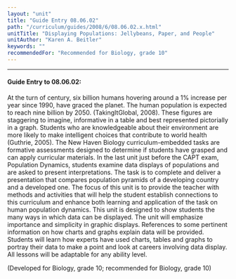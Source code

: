 ```yaml
---
layout: "unit"
title: "Guide Entry 08.06.02"
path: "/curriculum/guides/2008/6/08.06.02.x.html"
unitTitle: "Displaying Populations: Jellybeans, Paper, and People"
unitAuthor: "Karen A. Beitler"
keywords: ""
recommendedFor: "Recommended for Biology, grade 10"
---
```

<body>
<hr/>
<h4>
Guide Entry to 08.06.02:
</h4>
<p>
At the turn of century, six billion humans hovering around a 1% increase per year since 1990, have graced the planet. The human population is expected to reach nine billion by 2050. (TakingItGlobal, 2008). These figures are staggering to imagine, informative in a table and best represented pictorially in a graph. Students who are knowledgeable about their environment are more likely to make intelligent choices that contribute to world health (Guthrie, 2005). The New Haven Biology curriculum-embedded tasks are formative assessments designed to determine if students have grasped and can apply curricular materials. In the last unit just before the CAPT exam, Population Dynamics, students examine data displays of populations and are asked to present interpretations. The task is to complete and deliver a presentation that compares population pyramids of a developing country and a developed one. The focus of this unit is to provide the teacher with methods and activities that will help the student establish connections to this curriculum and enhance both learning and application of the task on human population dynamics. This unit is designed to show students the many ways in which data can be displayed. The unit will emphasize importance and simplicity in graphic displays. References to some pertinent information on how charts and graphs explain data will be provided. Students will learn how experts have used charts, tables and graphs to portray their data to make a point and look at careers involving data display. All lessons will be adaptable for any ability level.
</p>
<p>
(Developed for Biology, grade 10; recommended for Biology, grade 10)
</p>
</body>
